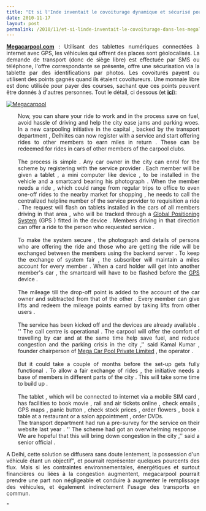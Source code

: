 ```yaml
---
title: "Et si l'Inde inventait le covoiturage dynamique et sécurisé pour les mégalopoles ?"
date: 2010-11-17
layout: post
permalink: /2010/11/et-si-linde-inventait-le-covoiturage-dans-les-megalopoles.html
---
```


<p style="text-align: justify"><strong><a href="http://www.megacarpool.com/" target="_blank">Megacarpool.com</a></strong> : Utilisant des tablettes numériques connectées à internet avec GPS, les véhicules qui offrent des places sont géolocalisés. La demande de transport (donc de siège libre) est effectuée par SMS ou téléphone, l'offre correspondante se présente, offre une sécurisation via la tablette par des identifications par photos. Les covoiturés payent ou utilisent des points gagnés quand ils étaient covoitureurs. Une monnaie libre est donc utilisée pour payer des courses, sachant que ces points peuvent être donnés à d'autres personnes. Tout le détail, ci dessous (et <strong><a href="http://timesofindia.indiatimes.com/city/delhi/Share-ride-win-points/articleshow/6933359.cms#ixzz15Tr2xWtx" target="_blank">ici</a></strong>):</p> <p style="text-align: justify"><a href="/wp-content/uploads/sites/6/old/6a0120a66d2ad4970b0133f5e88171970b-800wi.jpg" rel="lightbox"><img alt="Megacarpool" class="asset  asset-image at-xid-6a0120a66d2ad4970b0133f5e88171970b" src="/wp-content/uploads/sites/6/old/6a0120a66d2ad4970b0133f5e88171970b-500wi.jpg" style="margin-left: auto;margin-right: auto" title="Megacarpool" /></a> </p>   <!--more-->   <p style="padding-left: 30px;text-align: justify">Now, you can share your ride to work and in the process save on fuel, avoid hassle of driving and help the city ease jams and parking woes. In a new carpooling initiative in the capital , backed by the transport department , Delhiites can now register with a service and start offering rides to other members to earn miles in return . These can be redeemed for rides in cars of other members of the carpool clubs. <br /><br />The process is simple . Any car owner in the city can enrol for the scheme by registering with the service provider . Each member will be given a tablet , a mini computer like device , to be installed in the vehicle and a smartcard bearing his photograph . When the member needs a ride , which could range from regular trips to office to even one-off rides to the nearby market for shopping , he needs to call the centralized helpline number of the service provider to requisition a ride . The request will flash on tablets installed in the cars of all members driving in that area , who will be tracked through a <a href="http://timesofindia.indiatimes.com/topic/search?q=Global Positioning System">Global Positioning System</a> (GPS ) fitted in the device . Members driving in that direction can offer a ride to the person who requested service . <br /><br />To make the system secure , the photograph and details of persons who are offering the ride and those who are getting the ride will be exchanged between the members using the backend server . To keep the exchange of system fair , the subscriber will maintain a miles account for every member . When a card holder will get into another member's car , the smartcard will have to be flashed before the <a href="http://timesofindia.indiatimes.com/topic/search?q=GPS">GPS</a> device . <br /><br />The mileage till the drop-off point is added to the account of the car owner and subtracted from that of the other . Every member can give lifts and redeem the mileage points earned by taking lifts from other users . <br /><br />The service has been kicked off and the devices are already available . '' The call centre is operational . The carpool will offer the comfort of travelling by car and at the same time help save fuel, and reduce congestion and the parking crisis in the city ,'' said Kamal Kumar , founder chairperson of <a href="http://www.megacarpool.com/" target="_blank">Mega Car Pool Private Limited</a> , the operator . <br /><br />But it could take a couple of months before the set-up gets fully functional . To allow a fair exchange of rides , the initiative needs a base of members in different parts of the city . This will take some time to build up . <br /><br />The tablet , which will be connected to internet via a mobile SIM card , has facilities to book movie , rail and air tickets online , check emails , GPS maps , panic button , check stock prices , order flowers , book a table at a restaurant or a salon appointment , order DVDs. <br />The transport department had run a pre-survey for the service on their website last year . '' The scheme had got an overwhelming response . We are hopeful that this will bring down congestion in the city ,'' said a senior official .</p> <p style="text-align: justify">A Delhi, cette solution se diffusera sans doute lentement, la possession d'un véhicule étant un objectif", et pourrait représenter quelques pourcents des flux. Mais si les contraintes environnementales, énergétiques et surtout financières ou liées à la congestion augmentent, megacarpool pourrait prendre une part non négligeable et conduire à augmenter le remplissage des véhicules, et également indirectement l'usage des transports en commun.</p>"